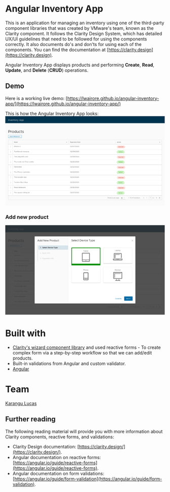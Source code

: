 # Angular Inventory App

This is an application for managing an inventory using one of the third-party component libraries that was created by VMware's team, known as the Clarity component. It follows the Clarity Design System, which has detailed UX/UI guidelines that need to be followed for using the components correctly. It also documents do's and don'ts for using each of the components. You can find the documentation at [https://clarity.design](https://clarity.design).

Angular Inventory App displays products and performing **Create**, **Read**, **Update**, and **Delete** (**CRUD**) operations.

## Demo

Here is a working live demo: [https://lwairore.github.io/angular-inventory-app/](https://lwairore.github.io/angular-inventory-app/)

This is how the Angular Inventory App looks:
![This image shows how Angular Inventory App looks](src/assets/demos/inventory-app-homepage.png)

### Add new product
![This image shows how Add new Product section looks like](src/assets/demos/add-new-product.png)

# Built with

- [Clarity's wizard component library](https://clarity.design/) and used reactive forms - To create complex form via a step-by-step workflow so that we can add/edit products.
- Built-in validations from Angular and custom validator.
- [Angular](http://angular.io/)

# Team

[Karangu Lucas](https://github.com/lwairore)

## Further reading
The following reading material will provide you with more information about Clarity components, reactive forms, and validations:

- Clarity Design documentation: [https://clarity.design/](https://clarity.design/).
- Angular documentation on reactive forms: [https://angular.io/guide/reactive-forms](https://angular.io/guide/reactive-forms).
- Angular documentation on form validations: [https://angular.io/guide/form-validation](https://angular.io/guide/form-validation).
